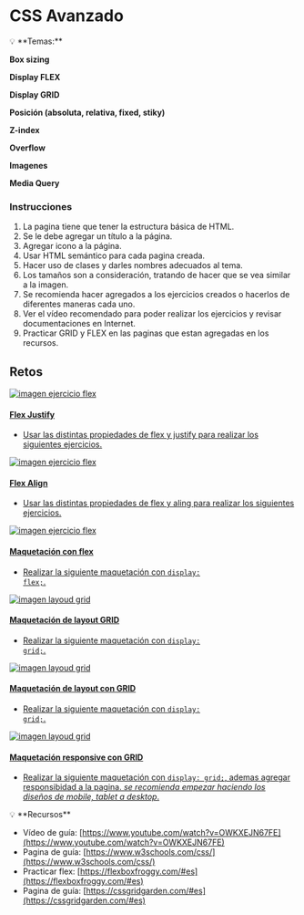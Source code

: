 # CSS Avanzado

<!-- -- TODO: firts section -->
<section class="mark-flex-2">

<aside>
💡 **Temas:**

**Box sizing**

**Display FLEX**

**Display GRID**

**Posición (absoluta, relativa, fixed, stiky)**

**Z-index**

**Overflow**

**Imagenes**

**Media Query** 

</aside>

<div>

### Instrucciones

1. La pagina tiene que tener la estructura básica de HTML.
2. Se le debe agregar un título a la página.
3. Agregar icono a la página.
4. Usar HTML semántico para cada pagina creada.
5. Hacer uso de clases y darles nombres adecuados al tema.
6. Los tamaños son a consideración, tratando de hacer que se vea similar a la imagen. 
7. Se recomienda hacer agregados a los ejercicios creados o hacerlos de diferentes maneras cada uno.
8. Ver el vídeo recomendado para poder realizar los ejercicios y revisar documentaciones en Internet. 
9. Practicar GRID y FLEX en las paginas que estan agregadas en los recursos. 
</div>
</section>


<!-- -- TODO: Challenges -->
## Retos
<div class="challenges">

<!-- Challenge Flex Justify -->
<a href="./tests/03__Css_Avanzado/flex.html" target="_blank">

![imagen ejercicio flex](https://res.cloudinary.com/danielhdz/image/upload/v1664897588/Acti/flex1_acgctj.png)
#### Flex Justify
- Usar las distintas propiedades de flex y justify para realizar los siguientes ejercicios.

</a>

<!-- Challenge Flex Align -->
<a href="./tests/03__Css_Avanzado/flex_2.html" target="_blank">

![imagen ejercicio flex](https://res.cloudinary.com/danielhdz/image/upload/v1664897587/Acti/flex2_jbhf0d.png)
#### Flex Align
- Usar las distintas propiedades de flex y aling para realizar los siguientes ejercicios.

</a>

<!-- Challenge Maquetación con flex -->
<a href="./tests/03__Css_Avanzado/flex_3.html" target="_blank">

![imagen ejercicio flex](https://res.cloudinary.com/danielhdz/image/upload/v1664897587/Acti/flex3_i4kyim.png)
#### Maquetación con flex
- Realizar la siguiente maquetación con <code>display: flex;</code>.

</a>

<!-- Challenge Flex Align -->
<a href="./tests/03__Css_Avanzado/layout.html" target="_blank">

![imagen layoud grid](https://res.cloudinary.com/danielhdz/image/upload/v1664897588/Acti/grid1_bnovye.png)
#### Maquetación de layout GRID
- Realizar la siguiente maquetación con <code>display: grid;</code>.

</a>

<!-- Challenge Flex Align -->
<a href="./tests/03__Css_Avanzado/layout_2.html" target="_blank">

![imagen layoud grid](https://res.cloudinary.com/danielhdz/image/upload/v1664897588/Acti/grid2_nvz4pv.png)
#### Maquetación de layout con GRID
- Realizar la siguiente maquetación con <code>display: grid;</code>.

</a>

<!-- Challenge Flex Align -->
<a href="./tests/03__Css_Avanzado/layout_3.html" target="_blank">

![imagen layoud grid](https://res.cloudinary.com/danielhdz/image/upload/v1664897587/Acti/grid3.1_o6qq1h.png)
#### Maquetación responsive con GRID
- Realizar la siguiente maquetación con <code>display: grid;</code>, ademas agregar responsibidad a la pagina. _se recomienda empezar haciendo los diseños de mobile, tablet a desktop_.

</a>

</div>

<aside>
💡 **Recursos**

- Vídeo de guía: [https://www.youtube.com/watch?v=OWKXEJN67FE](https://www.youtube.com/watch?v=OWKXEJN67FE)
- Pagina de guía: [https://www.w3schools.com/css/](https://www.w3schools.com/css/)
- Practicar flex: [https://flexboxfroggy.com/#es](https://flexboxfroggy.com/#es)
- Pagina de guía: [https://cssgridgarden.com/#es](https://cssgridgarden.com/#es)

</aside>